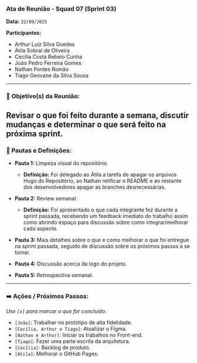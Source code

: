 ### **Ata de Reunião - Squad 07 (Sprint 03)**

**Data:** `22/09/2025`

**Participantes:**
- Arthur Luiz Silva Guedes
- Átila Sobral de Oliveira
- Cecília Costa Rebelo Cunha
- João Pedro Ferreira Gomes
- Nathan Pontes Romão
- Tiago Geovane da Silva Sousa

---

### 🎯 Objetivo(s) da Reunião:
Revisar o que foi feito durante a semana, discutir mudanças e determinar o que será feito na próxima sprint.
---

### 📝 Pautas e Definições:

* **Pauta 1:** Limpeza visual do repositório.
    * **Definição:** Foi delegado ao Átila a tarefa de apagar os arquivos Hugo do Repositório, ao Nathan retificar o README e ao restante dos desenvolvedores apagar as branches desnecessárias. 

* **Pauta 2:** Review semanal.
    * **Definição:** Foi apresentado o que cada integrante fez durante a sprint passada, recebendo um feedback imediato do trabalho assim como abrindo espaço para discussão sobre como integrar/melhorar cada aspecto.

* **Pauta 3:** Mais detalhes sobre o que e como melhorar o que foi entregue na sprint passada, seguido de discussão sobre os próximos passos a se tomar.

* **Pauta 4:** Discussão acerca da logo do projeto.

* **Pauta 5:** Retrospectiva semanal.

---

### ➡️ Ações / Próximos Passos:
*Use `[x]` para marcar o que for concluído.*

* `[João]`: Trabalhar no protótipo de alta fidelidade.
* `[Cecília, Arthur e Tiago]`: Atualizar o Figma.
* `[Nathan e Arthur]`: Iniciar os trabalhos no Front-end.
* `[Tiago]`: Fazer uma parte escrita da arquitetura.
* `[Cecília]`: Backlog de produto.
* `[Átila]`: Melhorar o GitHub Pages.